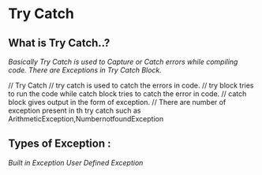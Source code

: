 # Try Catch

## What is Try Catch..?
*Basically Try Catch is used to Capture or Catch errors while compiling code.*
*There are Exceptions in Try Catch Block.*

// Try Catch 
// try catch is used to catch the errors in code.
// try block tries to run the code while catch block tries to catch the error in code.
// catch block gives output in the form of exception.
// There are number of exception present in th try catch such as ArithmeticException,NumbernotfoundException

## Types of Exception : 
*Built in Exception* 
*User Defined Exception*
